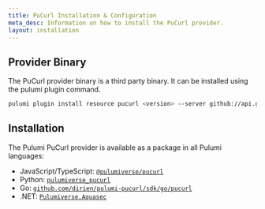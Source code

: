 ```yaml
---
title: PuCurl Installation & Configuration
meta_desc: Information on how to install the PuCurl provider.
layout: installation
---
```


## Provider Binary

The PuCurl provider binary is a third party binary. It can be installed using the pulumi plugin command.

```bash
pulumi plugin install resource pucurl <version> --server github://api.github.com/dirien
```

## Installation

The Pulumi PuCurl provider is available as a package in all Pulumi languages:

* JavaScript/TypeScript: [`@pulumiverse/pucurl`](https://www.npmjs.com/package/@pulumiverse/pucurl)
* Python: [`pulumiverse_pucurl`](https://pypi.org/project/pulumiverse-aquasec/)
* Go: [`github.com/dirien/pulumi-pucurl/sdk/go/pucurl`](https://pkg.go.dev/github.com/dirien/pulumi-pucurl/sdk)
* .NET: [`Pulumiverse.Aquasec`](https://www.nuget.org/packages/Pulumiverse.Pucurl)
